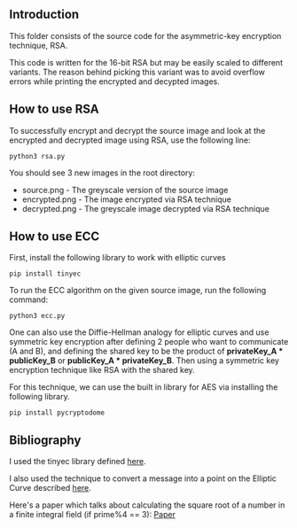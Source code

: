 
## Introduction

This folder consists of the source code for the asymmetric-key encryption technique, RSA.

This code is written for the 16-bit RSA but may be easily scaled to different variants. The reason behind picking this variant was to avoid overflow errors while printing the encrypted and decypted images.

## How to use RSA

To successfully encrypt and decrypt the source image and look at the encrypted and decrypted image using RSA, use the following line:

```
python3 rsa.py
```

You should see 3 new images in the root directory:

- source.png - The greyscale version of the source image
- encrypted.png - The image encrypted via RSA technique
- decrypted.png - The greyscale image decrypted via RSA technique

## How to use ECC

First, install the following library to work with elliptic curves

```
pip install tinyec
```

To run the ECC algorithm on the given source image, run the following command:

```
python3 ecc.py
```

One can also use the Diffie-Hellman analogy for elliptic curves and use symmetric key encryption after defining 2 people who want to communicate (A and B),
and defining the shared key to be the product of **privateKey_A * publicKey_B** or __publicKey_A * privateKey_B__. Then using a symmetric key encryption technique like RSA with the shared key.

For this technique, we can use the built in library for AES via installing the following library.

```
pip install pycryptodome
```

## Bibliography

I used the tinyec library defined [here](https://github.com/alexmgr/tinyec#installation).

I also used the technique to convert a message into a point on the Elliptic Curve described [here](https://crypto.stackexchange.com/questions/76340/how-to-create-an-ec-point-from-a-plaintext-message-for-encryption).

Here's a paper which talks about calculating the square root of a number in a finite integral field (if prime%4 == 3): [Paper](https://www.math.canterbury.ac.nz/~j.booher/expos/sqr_qnr.pdf)